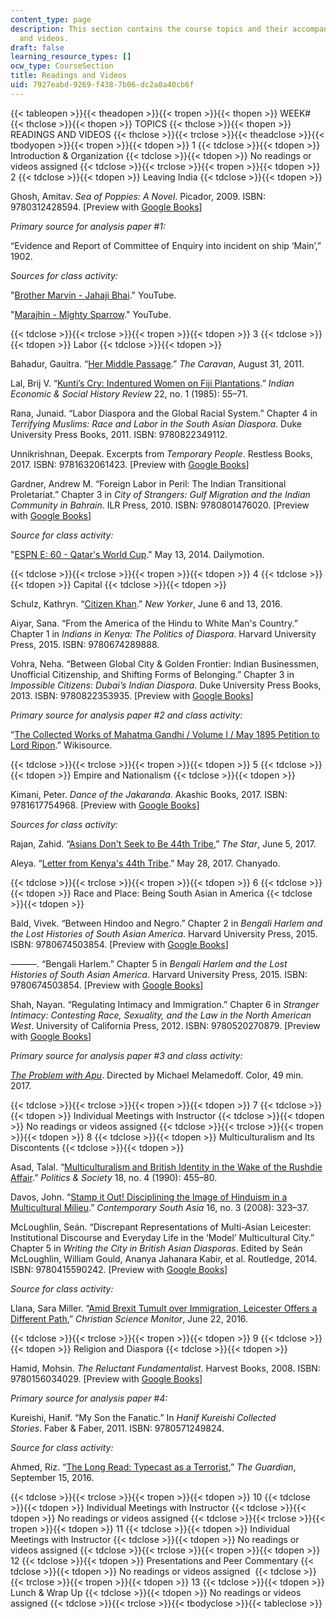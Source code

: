 ```yaml
---
content_type: page
description: This section contains the course topics and their accompanying readings
  and videos.
draft: false
learning_resource_types: []
ocw_type: CourseSection
title: Readings and Videos
uid: 7927eabd-9269-f438-7b06-dc2a0a40cb6f
---
```

{{< tableopen >}}{{< theadopen >}}{{< tropen >}}{{< thopen >}}
WEEK#
{{< thclose >}}{{< thopen >}}
TOPICS
{{< thclose >}}{{< thopen >}}
READINGS AND VIDEOS
{{< thclose >}}{{< trclose >}}{{< theadclose >}}{{< tbodyopen >}}{{< tropen >}}{{< tdopen >}}
1
{{< tdclose >}}{{< tdopen >}}
Introduction & Organization
{{< tdclose >}}{{< tdopen >}}
No readings or videos assigned
{{< tdclose >}}{{< trclose >}}{{< tropen >}}{{< tdopen >}}
2
{{< tdclose >}}{{< tdopen >}}
Leaving India
{{< tdclose >}}{{< tdopen >}}

Ghosh, Amitav. *Sea of Poppies: A Novel*. Picador, 2009. ISBN: 9780312428594. \[Preview with [Google Books](https://books.google.com/books?id=pwIi9mhjgZ4C&pg=PAfrontcover#v=onepage&q&f=false)\]

*Primary source for analysis paper #1:*

“Evidence and Report of Committee of Enquiry into incident on ship ‘Main’,” 1902.

*Sources for class activity:*

"[Brother Marvin - Jahaji Bhai](https://www.youtube.com/watch?v=NiBoxIR-ULE)." YouTube.

"[Marajhin - Mighty Sparrow](https://www.youtube.com/watch?v=xNED-tP-URA)." YouTube.

{{< tdclose >}}{{< trclose >}}{{< tropen >}}{{< tdopen >}}
3
{{< tdclose >}}{{< tdopen >}}
Labor
{{< tdclose >}}{{< tdopen >}}

Bahadur, Gauitra. “[Her Middle Passage](https://caravanmagazine.in/labour/her-middle-passage).” *The Caravan*, August 31, 2011.

Lal, Brij V. “[Kunti’s Cry: Indentured Women on Fiji Plantations](https://journals.sagepub.com/doi/abs/10.1177/001946468502200103?journalCode=iera).” *Indian Economic & Social History Review* 22, no. 1 (1985): 55–71.

Rana, Junaid. “Labor Diaspora and the Global Racial System.” Chapter 4 in *Terrifying Muslims: Race and Labor in the South Asian Diaspora*. Duke University Press Books, 2011. ISBN: 9780822349112. 

Unnikrishnan, Deepak. Excerpts from *Temporary People*. Restless Books, 2017. ISBN: 9781632061423. \[Preview with [Google Books](https://books.google.com/books?id=g2JZDgAAQBAJ&pg=PAfrontcover#v=onepage&q&f=false)\]

Gardner, Andrew M. “Foreign Labor in Peril: The Indian Transitional Proletariat.” Chapter 3 in *City of Strangers: Gulf Migration and the Indian Community in Bahrain*. ILR Press, 2010. ISBN: 9780801476020. \[Preview with [Google Books](https://books.google.com/books?id=mhgwDwAAQBAJ&pg=PAfrontcover#v=onepage&q&f=false)\]

*Source for class activity:*

"[ESPN E: 60 - Qatar's World Cup](https://www.dailymotion.com/video/x2phhpz)." May 13, 2014. Dailymotion.

{{< tdclose >}}{{< trclose >}}{{< tropen >}}{{< tdopen >}}
4
{{< tdclose >}}{{< tdopen >}}
Capital
{{< tdclose >}}{{< tdopen >}}

Schulz, Kathryn. “[Citizen Khan](https://www.newyorker.com/magazine/2016/06/06/zarif-khans-tamales-and-the-muslims-of-sheridan-wyoming).” *New Yorker*, June 6 and 13, 2016. 

Aiyar, Sana. “From the America of the Hindu to White Man's Country.” Chapter 1 in *Indians in Kenya: The Politics of Diaspora*. Harvard University Press, 2015. ISBN: 9780674289888. 

Vohra, Neha. “Between Global City & Golden Frontier: Indian Businessmen, Unofficial Citizenship, and Shifting Forms of Belonging.” Chapter 3 in *Impossible Citizens: Dubai’s Indian Diaspora*. Duke University Press Books, 2013. ISBN: 9780822353935. \[Preview with [Google Books](https://books.google.com/books?id=MT-2AgAAQBAJ&pg=PA91=onepage#v=onepage&q&f=false)\]

*Primary source for analysis paper #2 and class activity:*

“[The Collected Works of Mahatma Gandhi / Volume I / May 1895 Petition to Lord Ripon](https://en.wikisource.org/wiki/The_Collected_Works_of_Mahatma_Gandhi/Volume_I/May_1895_Petition_to_Lord_Ripon).” Wikisource.

{{< tdclose >}}{{< trclose >}}{{< tropen >}}{{< tdopen >}}
5
{{< tdclose >}}{{< tdopen >}}
Empire and Nationalism
{{< tdclose >}}{{< tdopen >}}

Kimani, Peter. *Dance of the Jakaranda*. Akashic Books, 2017. ISBN: 9781617754968. \[Preview with [Google Books](https://books.google.com/books?id=hcH5DQAAQBAJ&pg=PAfrontcover#v=onepage&q&f=false)\]

*Sources for class activity:*

Rajan, Zahid. “[Asians Don't Seek to Be 44th Tribe](https://www.the-star.co.ke/news/2017/06/05/asians-dont-seek-to-be-44th-tribe_c1571938),” *The Star*, June 5, 2017.

Aleya. “[Letter from Kenya's 44th Tribe](https://chanyado.wordpress.com/2017/05/28/letter-from-kenyas-44th-tribe/).” May 28, 2017. Chanyado.

{{< tdclose >}}{{< trclose >}}{{< tropen >}}{{< tdopen >}}
6
{{< tdclose >}}{{< tdopen >}}
Race and Place: Being South Asian in America
{{< tdclose >}}{{< tdopen >}}

Bald, Vivek. “Between Hindoo and Negro.” Chapter 2 in *Bengali Harlem and the Lost Histories of South Asian America*. Harvard University Press, 2015. ISBN: 9780674503854. \[Preview with [Google Books](https://books.google.com/books?id=Tr3pvarjXm0C&pg=PA49=onepage#v=onepage&q&f=false)\]

———. “Bengali Harlem.” Chapter 5 in *Bengali Harlem and the Lost Histories of South Asian America*. Harvard University Press, 2015. ISBN: 9780674503854. \[Preview with [Google Books](https://books.google.com/books?id=Tr3pvarjXm0C&pg=PA160=onepage#v=onepage&q&f=false)\]

Shah, Nayan. “Regulating Intimacy and Immigration.” Chapter 6 in *Stranger Intimacy: Contesting Race, Sexuality, and the Law in the North American West*. University of California Press, 2012. ISBN: 9780520270879. \[Preview with [Google Books](https://books.google.com/books?id=ped_ZRa41AkC&pg=PAfrontcover#v=onepage&q&f=false)\]

*Primary source for analysis paper #3 and class activity:*

[*The Problem with Apu*](https://www.imdb.com/title/tt7588752/). Directed by Michael Melamedoff. Color, 49 min. 2017.

{{< tdclose >}}{{< trclose >}}{{< tropen >}}{{< tdopen >}}
7
{{< tdclose >}}{{< tdopen >}}
Individual Meetings with Instructor
{{< tdclose >}}{{< tdopen >}}
No readings or videos assigned
{{< tdclose >}}{{< trclose >}}{{< tropen >}}{{< tdopen >}}
8
{{< tdclose >}}{{< tdopen >}}
Multiculturalism and Its Discontents
{{< tdclose >}}{{< tdopen >}}

Asad, Talal. “[Multiculturalism and British Identity in the Wake of the Rushdie Affair](https://journals.sagepub.com/doi/abs/10.1177/003232929001800403).” *Politics & Society* 18, no. 4 (1990): 455–80.

Davos, John. “[Stamp it Out! Disciplining the Image of Hinduism in a Multicultural Milieu](https://www.tandfonline.com/doi/abs/10.1080/09584930802271349).” *Contemporary South Asia* 16, no. 3 (2008): 323–37.

McLoughlin, Seán. “Discrepant Representations of Multi-Asian Leicester: Institutional Discourse and Everyday Life in the ‘Model’ Multicultural City.” Chapter 5 in *Writing the City in British Asian Diasporas*. Edited by Seán McLoughlin, William Gould, Ananya Jahanara Kabir, et al. Routledge, 2014. ISBN: 9780415590242. \[Preview with [Google Books](https://books.google.com/books?id=cuwABAAAQBAJ&pg=PAfrontcover#v=onepage&q&f=false)\]

*Source for class activity:*

Llana, Sara Miller. “[Amid Brexit Tumult over Immigration, Leicester Offers a Different Path](https://www.csmonitor.com/World/Europe/2016/0622/Amid-Brexit-tumult-over-immigration-Leicester-offers-a-different-path),” *Christian Science Monitor*, June 22, 2016.

{{< tdclose >}}{{< trclose >}}{{< tropen >}}{{< tdopen >}}
9
{{< tdclose >}}{{< tdopen >}}
Religion and Diaspora
{{< tdclose >}}{{< tdopen >}}

Hamid, Mohsin. *The Reluctant Fundamentalist*. Harvest Books, 2008. ISBN: 9780156034029. \[Preview with [Google Books](https://books.google.com/books?id=acUQTlO713cC&pg=PAfrontcover#v=onepage&q&f=false)\]

*Primary source for analysis paper #4:*

Kureishi, Hanif. “My Son the Fanatic.” In *Hanif Kureishi Collected Stories*. Faber & Faber, 2011. ISBN: 9780571249824. 

*Source for class activity:*

Ahmed, Riz. “[The Long Read: Typecast as a Terrorist](https://www.theguardian.com/world/2016/sep/15/riz-ahmed-typecast-as-a-terrorist),” *The Guardian*, September 15, 2016.

{{< tdclose >}}{{< trclose >}}{{< tropen >}}{{< tdopen >}}
10
{{< tdclose >}}{{< tdopen >}}
Individual Meetings with Instructor
{{< tdclose >}}{{< tdopen >}}
No readings or videos assigned
{{< tdclose >}}{{< trclose >}}{{< tropen >}}{{< tdopen >}}
11
{{< tdclose >}}{{< tdopen >}}
Individual Meetings with Instructor
{{< tdclose >}}{{< tdopen >}}
No readings or videos assigned
{{< tdclose >}}{{< trclose >}}{{< tropen >}}{{< tdopen >}}
12
{{< tdclose >}}{{< tdopen >}}
Presentations and Peer Commentary
{{< tdclose >}}{{< tdopen >}}
No readings or videos assigned 
{{< tdclose >}}{{< trclose >}}{{< tropen >}}{{< tdopen >}}
13
{{< tdclose >}}{{< tdopen >}}
Lunch & Wrap Up
{{< tdclose >}}{{< tdopen >}}
No readings or videos assigned
{{< tdclose >}}{{< trclose >}}{{< tbodyclose >}}{{< tableclose >}}